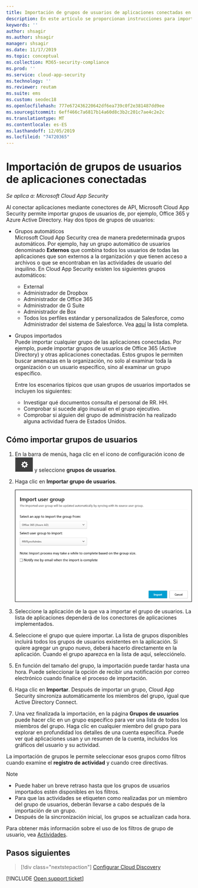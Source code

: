 ```yaml
---
title: Importación de grupos de usuarios de aplicaciones conectadas en Cloud App Security
description: En este artículo se proporcionan instrucciones para importar grupos de usuarios de aplicaciones conectadas en Cloud App Security.
keywords: ''
author: shsagir
ms.author: shsagir
manager: shsagir
ms.date: 11/17/2019
ms.topic: conceptual
ms.collection: M365-security-compliance
ms.prod: ''
ms.service: cloud-app-security
ms.technology: ''
ms.reviewer: reutam
ms.suite: ems
ms.custom: seodec18
ms.openlocfilehash: 777e672436220642df6ea739c0f2e381487dd9ee
ms.sourcegitcommit: 6eff466c7a6817b14a60d8c3b2c201c7ae4c2e2c
ms.translationtype: MT
ms.contentlocale: es-ES
ms.lasthandoff: 12/05/2019
ms.locfileid: "74720365"
---
```

# <a name="importing-user-groups-from-connected-apps"></a>Importación de grupos de usuarios de aplicaciones conectadas

*Se aplica a: Microsoft Cloud App Security*

Al conectar aplicaciones mediante conectores de API, Microsoft Cloud App Security permite importar grupos de usuarios de, por ejemplo, Office 365 y Azure Active Directory. Hay dos tipos de grupos de usuarios:

- Grupos automáticos  
Microsoft Cloud App Security crea de manera predeterminada grupos automáticos. Por ejemplo, hay un grupo automático de usuarios denominado **Externos** que combina todos los usuarios de todas las aplicaciones que son externos a la organización y que tienen acceso a archivos o que se encontraban en las actividades de usuario del inquilino. En Cloud App Security existen los siguientes grupos automáticos:

  - External
  - Administrador de Dropbox
  - Administrador de Office 365
  - Administrador de G Suite
  - Administrador de Box
  - Todos los perfiles estándar y personalizados de Salesforce, como Administrador del sistema de Salesforce. Vea [aquí](https://help.salesforce.com/articleView?id=standard_profiles.htm&language=en&type=0) la lista completa.

- Grupos importados  
Puede importar cualquier grupo de las aplicaciones conectadas. Por ejemplo, puede importar grupos de usuarios de Office 365 (Active Directory) y otras aplicaciones conectadas. Estos grupos le permiten buscar amenazas en la organización, no solo al examinar toda la organización o un usuario específico, sino al examinar un grupo específico.

  Entre los escenarios típicos que usan grupos de usuarios importados se incluyen los siguientes:

  - Investigar qué documentos consulta el personal de RR. HH.
  - Comprobar si sucede algo inusual en el grupo ejecutivo.
  - Comprobar si alguien del grupo de administración ha realizado alguna actividad fuera de Estados Unidos.

## <a name="how-to-import-user-groups"></a>Cómo importar grupos de usuarios

1. En la barra de menús, haga clic en el icono de configuración icono de ![configuración](media/settings-icon.png "icono de configuración") y seleccione **grupos de usuarios**.
1. Haga clic en **Importar grupo de usuarios**.

    ![Importar grupos de usuarios](media/user-groups-add.png)

1. Seleccione la aplicación de la que va a importar el grupo de usuarios. La lista de aplicaciones dependerá de los conectores de aplicaciones implementados.
1. Seleccione el grupo que quiere importar. La lista de grupos disponibles incluirá todos los grupos de usuarios existentes en la aplicación. Si quiere agregar un grupo nuevo, deberá hacerlo directamente en la aplicación. Cuando el grupo aparezca en la lista de aquí, selecciónelo.
1. En función del tamaño del grupo, la importación puede tardar hasta una hora. Puede seleccionar la opción de recibir una notificación por correo electrónico cuando finalice el proceso de importación.
1. Haga clic en **Importar**. Después de importar un grupo, Cloud App Security sincroniza automáticamente los miembros del grupo, igual que Active Directory Connect.
1. Una vez finalizada la importación, en la página **Grupos de usuarios** puede hacer clic en un grupo específico para ver una lista de todos los miembros del grupo. Haga clic en cualquier miembro del grupo para explorar en profundidad los detalles de una cuenta específica. Puede ver qué aplicaciones usan y un resumen de la cuenta, incluidos los gráficos del usuario y su actividad.

La importación de grupos le permite seleccionar esos grupos como filtros cuando examine el **registro de actividad** y cuando cree directivas.

> [!NOTE]
>
> - Puede haber un breve retraso hasta que los grupos de usuarios importados estén disponibles en los filtros.
> - Para que las actividades se etiqueten como realizadas por un miembro del grupo de usuarios, deberán llevarse a cabo después de la importación de un grupo.
> - Después de la sincronización inicial, los grupos se actualizan cada hora.

Para obtener más información sobre el uso de los filtros de grupo de usuario, vea [Actividades](activity-filters.md).

## <a name="next-steps"></a>Pasos siguientes

> [!div class="nextstepaction"]
> [Configurar Cloud Discovery](set-up-cloud-discovery.md)

[!INCLUDE [Open support ticket](includes/support.md)]
